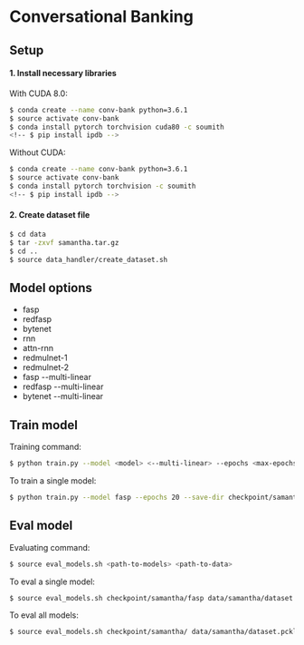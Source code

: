 # Conversational Banking

## Setup

#### 1. Install necessary libraries

With CUDA 8.0:
```bash
$ conda create --name conv-bank python=3.6.1
$ source activate conv-bank
$ conda install pytorch torchvision cuda80 -c soumith
<!-- $ pip install ipdb -->
```

Without CUDA:
```bash
$ conda create --name conv-bank python=3.6.1
$ source activate conv-bank
$ conda install pytorch torchvision -c soumith
<!-- $ pip install ipdb -->
```

#### 2. Create dataset file

```bash
$ cd data
$ tar -zxvf samantha.tar.gz
$ cd ..
$ source data_handler/create_dataset.sh
```


## Model options

* fasp
* redfasp
* bytenet
* rnn
* attn-rnn
* redmulnet-1
* redmulnet-2
* fasp --multi-linear
* redfasp --multi-linear
* bytenet --multi-linear

## Train model

Training command:
```bash
$ python train.py --model <model> <--multi-linear> --epochs <max-epochs> --save-dir <save-path>
```

To train a single model:
```bash
$ python train.py --model fasp --epochs 20 --save-dir checkpoint/samantha/fasp
```


## Eval model

Evaluating command:
```bash
$ source eval_models.sh <path-to-models> <path-to-data>
```

To eval a single model:
```bash
$ source eval_models.sh checkpoint/samantha/fasp data/samantha/dataset.pckl
```

To eval all models:
```bash
$ source eval_models.sh checkpoint/samantha/ data/samantha/dataset.pckl
```
